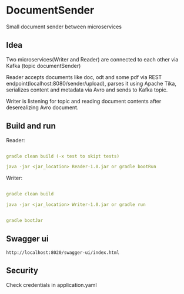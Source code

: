 # DocumentSender
Small document sender between microservices


## Idea

Two microservices(Writer and Reader) are connected to each other via Kafka (topic documentSender)

Reader accepts documents like doc, odt and some pdf via REST endpoint(localhost:8080/sender/upload),
parses it using Apache Tika, serializes content and metadata via Avro and sends to Kafka topic.

Writer is listening for topic and reading document contents after deserealizing Avro document.


## Build and run

Reader:
```yml

gradle clean build (-x test to skipt tests)

java -jar <jar_location> Reader-1.0.jar or gradle bootRun
```

Writer:
```yml

gradle clean build

java -jar <jar_location> Writer-1.0.jar or gradle run
```

```yml

gradle bootJar
```

## Swagger ui
```
http://localhost:8020/swagger-ui/index.html
```
## Security

Check credentials in application.yaml